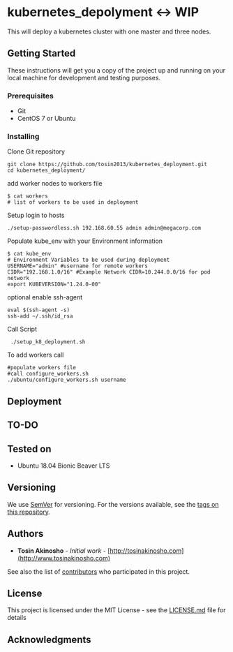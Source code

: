 # kubernetes_depolyment <-> WIP

This will deploy a kubernetes cluster with one master and three nodes.

## Getting Started

These instructions will get you a copy of the project up and running on your local machine for development and testing purposes.

### Prerequisites
* Git
* CentOS 7 or Ubuntu

### Installing
Clone Git repository
```
git clone https://github.com/tosin2013/kubernetes_deployment.git
cd kubernetes_deployment/
```
add worker nodes to workers file
```
$ cat workers
# list of workers to be used in deployment
```

Setup login to hosts
```
./setup-passwordless.sh 192.168.60.55 admin admin@megacorp.com
```
Populate kube_env with your Environment information
```
$ cat kube_env
# Environment Variables to be used during deployment
USERNAME="admin" #username for remote workers
CIDR="192.168.1.0/16" #Example Network CIDR=10.244.0.0/16 for pod network
export KUBEVERSION="1.24.0-00"
```

optional enable ssh-agent
```
eval $(ssh-agent -s)
ssh-add ~/.ssh/id_rsa
```

Call Script
```
 ./setup_k8_deployment.sh
```

To add workers call
```
#populate workers file
#call configure_workers.sh
./ubuntu/configure_workers.sh username
```

## Deployment

## TO-DO


## Tested on
* Ubuntu 18.04 Bionic Beaver LTS

## Versioning

We use [SemVer](http://semver.org/) for versioning. For the versions available, see the [tags on this repository](https://github.com/your/project/tags).

## Authors

* **Tosin Akinosho** - *Initial work* - [http://tosinakinosho.com](http://www.tosinakinosho.com)

See also the list of [contributors](https://github.com/your/project/contributors) who participated in this project.

## License

This project is licensed under the MIT License - see the [LICENSE.md](LICENSE.md) file for details

## Acknowledgments

